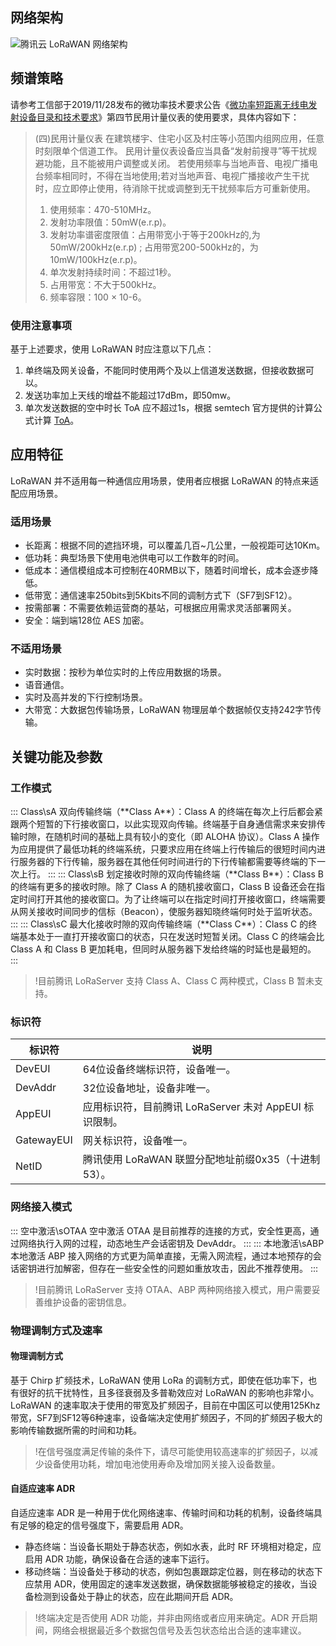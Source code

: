 ## 网络架构
![腾讯云 LoRaWAN 网络架构](https://main.qcloudimg.com/raw/e0d2a0b1a64317b95c9aacd1b2173a4c.png)

## 频谱策略	
请参考工信部于2019/11/28发布的微功率技术要求公告《[微功率短距离无线电发射设备目录和技术要求](https://www.miit.gov.cn/n1146285/n1146352/n3054355/n3057735/n6161863/c6513390/part/6513417.pdf)》第四节民用计量仪表的使用要求，具体内容如下：
>(四)民用计量仪表 
>在建筑楼宇、住宅小区及村庄等小范围内组网应用，任意时刻限单个信道工作。
>民用计量仪表设备应当具备“发射前搜寻”等干扰规避功能，且不能被用户调整或关闭。 
>若使用频率与当地声音、电视广播电台频率相同时，不得在当地使用;若对当地声音、电视广播接收产生干扰时，应立即停止使用，待消除干扰或调整到无干扰频率后方可重新使用。
>1. 使用频率：470-510MHz。
>2. 发射功率限值：50mW(e.r.p)。
>3. 发射功率谱密度限值：占用带宽小于等于200kHz的,为50mW/200kHz(e.r.p) ; 占用带宽200-500kHz的，为10mW/100kHz(e.r.p)。
>4. 单次发射持续时间：不超过1秒。 
>5. 占用带宽：不大于500kHz。 
>6. 频率容限：100 × 10-6。 
### 使用注意事项
基于上述要求，使用 LoRaWAN 时应注意以下几点：
1. 单终端及网关设备，不能同时使用两个及以上信道发送数据，但接收数据可以。
2. 发送功率加上天线的增益不能超过17dBm，即50mw。
3. 单次发送数据的空中时长 ToA 应不超过1s，根据 semtech 官方提供的计算公式计算 [ToA]([SX1261Calculator_setup](SX1261Calculator_setup.zip))。

## 应用特征
LoRaWAN 并不适用每一种通信应用场景，使用者应根据 LoRaWAN 的特点来适配应用场景。
### 适用场景
- 长距离：根据不同的遮挡环境，可以覆盖几百~几公里，一般视距可达10Km。
- 低功耗：典型场景下使用电池供电可以工作数年的时间。
- 低成本：通信模组成本可控制在40RMB以下，随着时间增长，成本会逐步降低。
- 低带宽：通信速率250bits到5Kbits不同的调制方式下（SF7到SF12）。
- 按需部署：不需要依赖运营商的基站，可根据应用需求灵活部署网关。
- 安全：端到端128位 AES 加密。

### 不适用场景
- 实时数据：按秒为单位实时的上传应用数据的场景。
- 语音通信。
- 实时及高并发的下行控制场景。
- 大带宽：大数据包传输场景，LoRaWAN 物理层单个数据帧仅支持242字节传输。

## 关键功能及参数
### 工作模式
<dx-tabs>
::: Class\sA
双向传输终端（**Class A**）：Class A 的终端在每次上行后都会紧跟两个短暂的下行接收窗口，以此实现双向传输。终端基于自身通信需求来安排传输时隙，在随机时间的基础上具有较小的变化（即 ALOHA 协议）。Class A 操作为应用提供了最低功耗的终端系统，只要求应用在终端上行传输后的很短时间内进行服务器的下行传输，服务器在其他任何时间进行的下行传输都需要等终端的下一次上行。
:::
::: Class\sB
划定接收时隙的双向传输终端（**Class B**）：Class B 的终端有更多的接收时隙。除了 Class A 的随机接收窗口，Class B 设备还会在指定时间打开其他的接收窗口。为了让终端可以在指定时间打开接收窗口，终端需要从网关接收时间同步的信标（Beacon），使服务器知晓终端何时处于监听状态。
:::
::: Class\sC
最大化接收时隙的双向传输终端（**Class C**）：Class C 的终端基本处于一直打开接收窗口的状态，只在发送时短暂关闭。Class C 的终端会比 Class A 和 Class B 更加耗电，但同时从服务器下发给终端的时延也是最短的。
:::
</dx-tabs>

>!目前腾讯 LoRaServer 支持 Class A、Class C 两种模式，Class B 暂未支持。

### 标识符

| 标识符     | 说明                                                   |
| ---------- | ------------------------------------------------------ |
| DevEUI     | 64位设备终端标识符，设备唯一。                         |
| DevAddr    | 32位设备地址，设备非唯一。                             |
| AppEUI     | 应用标识符，目前腾讯 LoRaServer 未对 AppEUI 标识限制。 |
| GatewayEUI | 网关标识符，设备唯一。                                 |
| NetID      | 腾讯使用 LoRaWAN 联盟分配地址前缀0x35（十进制53）。       |

### 网络接入模式
<dx-tabs>
::: 空中激活\sOTAA
空中激活 OTAA 是目前推荐的连接的方式，安全性更高，通过网络执行入网的过程，动态地生产会话密钥及 DevAddr。
:::
::: 本地激活\sABP
本地激活 ABP 接入网络的方式更为简单直接，无需入网流程，通过本地预存的会话密钥进行加解密，但存在一些安全性的问题如重放攻击，因此不推荐使用。
:::
</dx-tabs>

>!目前腾讯 LoRaServer 支持 OTAA、ABP 两种网络接入模式，用户需要妥善维护设备的密钥信息。

### 物理调制方式及速率
#### 物理调制方式
基于 Chirp 扩频技术，LoRaWAN 使用 LoRa 的调制方式，即使在低功率下，也有很好的抗干扰特性，且多径衰弱及多普勒效应对 LoRaWAN 的影响也非常小。LoRaWAN 的速率取决于使用的带宽及扩频因子，目前在中国区可以使用125Khz带宽，SF7到SF12等6种速率，设备端决定使用扩频因子，不同的扩频因子极大的影响传输数据所需的时间和功耗。
>!在信号强度满足传输的条件下，请尽可能使用较高速率的扩频因子，以减少设备使用功耗，增加电池使用寿命及增加网关接入设备数量。

#### 自适应速率 ADR
自适应速率 ADR 是一种用于优化网络速率、传输时间和功耗的机制，设备终端具有足够的稳定的信号强度下，需要启用 ADR。
- 静态终端：当设备长期处于静态状态，例如水表，此时 RF 环境相对稳定，应启用 ADR 功能，确保设备在合适的速率下运行。
- 移动终端：当设备处于移动的状态，例如包裹跟踪定位器，则在移动的状态下应禁用 ADR，使用固定的速率发送数据，确保数据能够被稳定的接收，当设备检测到设备处于静止的状态，应在此期间开启 ADR。

>!终端决定是否使用 ADR 功能，并非由网络或者应用来确定。ADR 开启期间，网络会根据最近多个数据包信号及丢包状态给出合适的速率建议。
